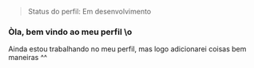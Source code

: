 > Status do perfil: Em desenvolvimento

### Òla, bem vindo ao meu perfil \o

Ainda estou trabalhando no meu perfil, mas logo adicionarei coisas bem maneiras ^^
